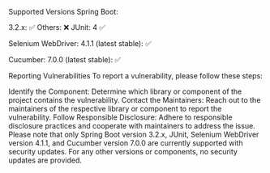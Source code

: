 Supported Versions
Spring Boot:

3.2.x: ✅
Others: ❌
JUnit: 4 ✅

Selenium WebDriver: 4.1.1 (latest stable): ✅

Cucumber: 7.0.0 (latest stable): ✅

Reporting Vulnerabilities
To report a vulnerability, please follow these steps:

Identify the Component: Determine which library or component of the project contains the vulnerability.
Contact the Maintainers: Reach out to the maintainers of the respective library or component to report the vulnerability.
Follow Responsible Disclosure: Adhere to responsible disclosure practices and cooperate with maintainers to address the issue.
Please note that only Spring Boot version 3.2.x, JUnit, Selenium WebDriver version 4.1.1, and Cucumber version 7.0.0 are currently supported with security updates. For any other versions or components, no security updates are provided.
